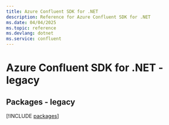 ```yaml
---
title: Azure Confluent SDK for .NET
description: Reference for Azure Confluent SDK for .NET
ms.date: 04/04/2025
ms.topic: reference
ms.devlang: dotnet
ms.service: confluent
---
```

# Azure Confluent SDK for .NET - legacy
## Packages - legacy
[!INCLUDE [packages](confluent-index.md)]